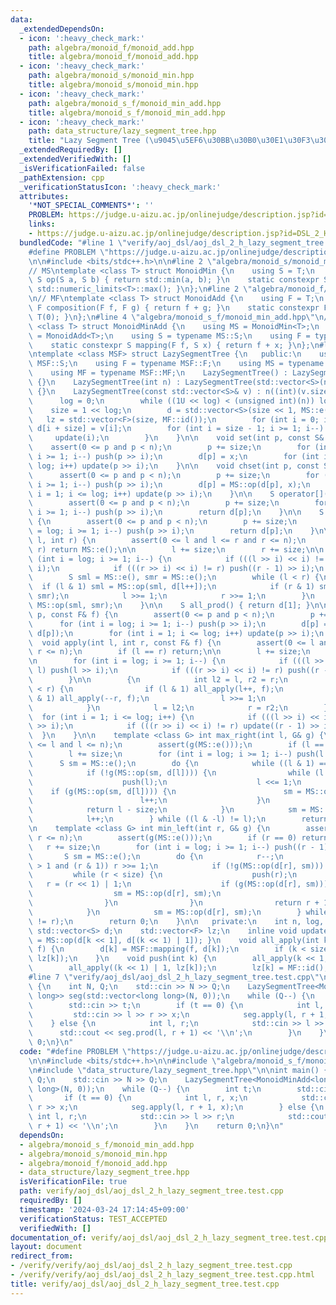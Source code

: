 ```yaml
---
data:
  _extendedDependsOn:
  - icon: ':heavy_check_mark:'
    path: algebra/monoid_f/monoid_add.hpp
    title: algebra/monoid_f/monoid_add.hpp
  - icon: ':heavy_check_mark:'
    path: algebra/monoid_s/monoid_min.hpp
    title: algebra/monoid_s/monoid_min.hpp
  - icon: ':heavy_check_mark:'
    path: algebra/monoid_s_f/monoid_min_add.hpp
    title: algebra/monoid_s_f/monoid_min_add.hpp
  - icon: ':heavy_check_mark:'
    path: data_structure/lazy_segment_tree.hpp
    title: "Lazy Segment Tree (\u9045\u5EF6\u30BB\u30B0\u30E1\u30F3\u30C8\u6728)"
  _extendedRequiredBy: []
  _extendedVerifiedWith: []
  _isVerificationFailed: false
  _pathExtension: cpp
  _verificationStatusIcon: ':heavy_check_mark:'
  attributes:
    '*NOT_SPECIAL_COMMENTS*': ''
    PROBLEM: https://judge.u-aizu.ac.jp/onlinejudge/description.jsp?id=DSL_2_H
    links:
    - https://judge.u-aizu.ac.jp/onlinejudge/description.jsp?id=DSL_2_H
  bundledCode: "#line 1 \"verify/aoj_dsl/aoj_dsl_2_h_lazy_segment_tree.test.cpp\"\n\
    #define PROBLEM \"https://judge.u-aizu.ac.jp/onlinejudge/description.jsp?id=DSL_2_H\"\
    \n\n#include <bits/stdc++.h>\n\n#line 2 \"algebra/monoid_s/monoid_min.hpp\"\n\
    // MS\ntemplate <class T> struct MonoidMin {\n    using S = T;\n    static constexpr\
    \ S op(S a, S b) { return std::min(a, b); }\n    static constexpr S e() { return\
    \ std::numeric_limits<T>::max(); }\n};\n#line 2 \"algebra/monoid_f/monoid_add.hpp\"\
    \n// MF\ntemplate <class T> struct MonoidAdd {\n    using F = T;\n    static constexpr\
    \ F composition(F f, F g) { return f + g; }\n    static constexpr F id() { return\
    \ T(0); }\n};\n#line 4 \"algebra/monoid_s_f/monoid_min_add.hpp\"\n// MSF\ntemplate\
    \ <class T> struct MonoidMinAdd {\n    using MS = MonoidMin<T>;\n    using MF\
    \ = MonoidAdd<T>;\n    using S = typename MS::S;\n    using F = typename MF::F;\n\
    \    static constexpr S mapping(F f, S x) { return f + x; }\n};\n#line 4 \"data_structure/lazy_segment_tree.hpp\"\
    \ntemplate <class MSF> struct LazySegmentTree {\n   public:\n    using S = typename\
    \ MSF::S;\n    using F = typename MSF::F;\n    using MS = typename MSF::MS;\n\
    \    using MF = typename MSF::MF;\n    LazySegmentTree() : LazySegmentTree(0)\
    \ {}\n    LazySegmentTree(int n) : LazySegmentTree(std::vector<S>(n, MS::e()))\
    \ {}\n    LazySegmentTree(const std::vector<S>& v) : n((int)(v.size())) {\n  \
    \      log = 0;\n        while ((1U << log) < (unsigned int)(n)) log++;\n    \
    \    size = 1 << log;\n        d = std::vector<S>(size << 1, MS::e());\n     \
    \   lz = std::vector<F>(size, MF::id());\n        for (int i = 0; i < n; i++)\
    \ d[i + size] = v[i];\n        for (int i = size - 1; i >= 1; i--) {\n       \
    \     update(i);\n        }\n    }\n\n    void set(int p, const S& x) {\n    \
    \    assert(0 <= p and p < n);\n        p += size;\n        for (int i = log;\
    \ i >= 1; i--) push(p >> i);\n        d[p] = x;\n        for (int i = 1; i <=\
    \ log; i++) update(p >> i);\n    }\n\n    void chset(int p, const S& x) {\n  \
    \      assert(0 <= p and p < n);\n        p += size;\n        for (int i = log;\
    \ i >= 1; i--) push(p >> i);\n        d[p] = MS::op(d[p], x);\n        for (int\
    \ i = 1; i <= log; i++) update(p >> i);\n    }\n\n    S operator[](int p) {\n\
    \        assert(0 <= p and p < n);\n        p += size;\n        for (int i = log;\
    \ i >= 1; i--) push(p >> i);\n        return d[p];\n    }\n\n    S get(int p)\
    \ {\n        assert(0 <= p and p < n);\n        p += size;\n        for (int i\
    \ = log; i >= 1; i--) push(p >> i);\n        return d[p];\n    }\n\n    S prod(int\
    \ l, int r) {\n        assert(0 <= l and l <= r and r <= n);\n        if (l ==\
    \ r) return MS::e();\n\n        l += size;\n        r += size;\n\n        for\
    \ (int i = log; i >= 1; i--) {\n            if (((l >> i) << i) != l) push(l >>\
    \ i);\n            if (((r >> i) << i) != r) push((r - 1) >> i);\n        }\n\n\
    \        S sml = MS::e(), smr = MS::e();\n        while (l < r) {\n          \
    \  if (l & 1) sml = MS::op(sml, d[l++]);\n            if (r & 1) smr = MS::op(d[--r],\
    \ smr);\n            l >>= 1;\n            r >>= 1;\n        }\n        return\
    \ MS::op(sml, smr);\n    }\n\n    S all_prod() { return d[1]; }\n\n    void apply(int\
    \ p, const F& f) {\n        assert(0 <= p and p < n);\n        p += size;\n  \
    \      for (int i = log; i >= 1; i--) push(p >> i);\n        d[p] = MSF::mapping(f,\
    \ d[p]);\n        for (int i = 1; i <= log; i++) update(p >> i);\n    }\n\n  \
    \  void apply(int l, int r, const F& f) {\n        assert(0 <= l and l <= r and\
    \ r <= n);\n        if (l == r) return;\n\n        l += size;\n        r += size;\n\
    \n        for (int i = log; i >= 1; i--) {\n            if (((l >> i) << i) !=\
    \ l) push(l >> i);\n            if (((r >> i) << i) != r) push((r - 1) >> i);\n\
    \        }\n\n        {\n            int l2 = l, r2 = r;\n            while (l\
    \ < r) {\n                if (l & 1) all_apply(l++, f);\n                if (r\
    \ & 1) all_apply(--r, f);\n                l >>= 1;\n                r >>= 1;\n\
    \            }\n            l = l2;\n            r = r2;\n        }\n\n      \
    \  for (int i = 1; i <= log; i++) {\n            if (((l >> i) << i) != l) update(l\
    \ >> i);\n            if (((r >> i) << i) != r) update((r - 1) >> i);\n      \
    \  }\n    }\n\n    template <class G> int max_right(int l, G& g) {\n        assert(0\
    \ <= l and l <= n);\n        assert(g(MS::e()));\n        if (l == n) return n;\n\
    \        l += size;\n        for (int i = log; i >= 1; i--) push(l >> i);\n  \
    \      S sm = MS::e();\n        do {\n            while ((l & 1) == 0) l >>= 1;\n\
    \            if (!g(MS::op(sm, d[l]))) {\n                while (l < size) {\n\
    \                    push(l);\n                    l <<= 1;\n                \
    \    if (g(MS::op(sm, d[l]))) {\n                        sm = MS::op(sm, d[l]);\n\
    \                        l++;\n                    }\n                }\n    \
    \            return l - size;\n            }\n            sm = MS::op(sm, d[l]);\n\
    \            l++;\n        } while ((l & -l) != l);\n        return n;\n    }\n\
    \n    template <class G> int min_left(int r, G& g) {\n        assert(0 <= r and\
    \ r <= n);\n        assert(g(MS::e()));\n        if (r == 0) return 0;\n     \
    \   r += size;\n        for (int i = log; i >= 1; i--) push((r - 1) >> i);\n \
    \       S sm = MS::e();\n        do {\n            r--;\n            while (r\
    \ > 1 and (r & 1)) r >>= 1;\n            if (!g(MS::op(d[r], sm))) {\n       \
    \         while (r < size) {\n                    push(r);\n                 \
    \   r = (r << 1) | 1;\n                    if (g(MS::op(d[r], sm))) {\n      \
    \                  sm = MS::op(d[r], sm);\n                        r--;\n    \
    \                }\n                }\n                return r + 1 - size;\n\
    \            }\n            sm = MS::op(d[r], sm);\n        } while ((r & -r)\
    \ != r);\n        return 0;\n    }\n\n   private:\n    int n, log, size;\n   \
    \ std::vector<S> d;\n    std::vector<F> lz;\n    inline void update(int k) { d[k]\
    \ = MS::op(d[k << 1], d[(k << 1) | 1]); }\n    void all_apply(int k, const F&\
    \ f) {\n        d[k] = MSF::mapping(f, d[k]);\n        if (k < size) lz[k] = MF::composition(f,\
    \ lz[k]);\n    }\n    void push(int k) {\n        all_apply(k << 1, lz[k]);\n\
    \        all_apply((k << 1) | 1, lz[k]);\n        lz[k] = MF::id();\n    }\n};\n\
    #line 7 \"verify/aoj_dsl/aoj_dsl_2_h_lazy_segment_tree.test.cpp\"\n\nint main()\
    \ {\n    int N, Q;\n    std::cin >> N >> Q;\n    LazySegmentTree<MonoidMinAdd<long\
    \ long>> seg(std::vector<long long>(N, 0));\n    while (Q--) {\n        int t;\n\
    \        std::cin >> t;\n        if (t == 0) {\n            int l, r, x;\n   \
    \         std::cin >> l >> r >> x;\n            seg.apply(l, r + 1, x);\n    \
    \    } else {\n            int l, r;\n            std::cin >> l >> r;\n      \
    \      std::cout << seg.prod(l, r + 1) << '\\n';\n        }\n    }\n    return\
    \ 0;\n}\n"
  code: "#define PROBLEM \"https://judge.u-aizu.ac.jp/onlinejudge/description.jsp?id=DSL_2_H\"\
    \n\n#include <bits/stdc++.h>\n\n#include \"algebra/monoid_s_f/monoid_min_add.hpp\"\
    \n#include \"data_structure/lazy_segment_tree.hpp\"\n\nint main() {\n    int N,\
    \ Q;\n    std::cin >> N >> Q;\n    LazySegmentTree<MonoidMinAdd<long long>> seg(std::vector<long\
    \ long>(N, 0));\n    while (Q--) {\n        int t;\n        std::cin >> t;\n \
    \       if (t == 0) {\n            int l, r, x;\n            std::cin >> l >>\
    \ r >> x;\n            seg.apply(l, r + 1, x);\n        } else {\n           \
    \ int l, r;\n            std::cin >> l >> r;\n            std::cout << seg.prod(l,\
    \ r + 1) << '\\n';\n        }\n    }\n    return 0;\n}\n"
  dependsOn:
  - algebra/monoid_s_f/monoid_min_add.hpp
  - algebra/monoid_s/monoid_min.hpp
  - algebra/monoid_f/monoid_add.hpp
  - data_structure/lazy_segment_tree.hpp
  isVerificationFile: true
  path: verify/aoj_dsl/aoj_dsl_2_h_lazy_segment_tree.test.cpp
  requiredBy: []
  timestamp: '2024-03-24 17:14:45+09:00'
  verificationStatus: TEST_ACCEPTED
  verifiedWith: []
documentation_of: verify/aoj_dsl/aoj_dsl_2_h_lazy_segment_tree.test.cpp
layout: document
redirect_from:
- /verify/verify/aoj_dsl/aoj_dsl_2_h_lazy_segment_tree.test.cpp
- /verify/verify/aoj_dsl/aoj_dsl_2_h_lazy_segment_tree.test.cpp.html
title: verify/aoj_dsl/aoj_dsl_2_h_lazy_segment_tree.test.cpp
---
```

